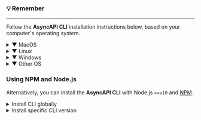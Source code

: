 ### 💡 Remember

---

Follow the **AsyncAPI CLI** installation instructions below, based on your computer's operating system.

<details>
<summary>▼ MacOS</summary>

- **Using `brew`**: You can install in MacOS via brew: `brew install asyncapi`.

- **Using `pkg`**: Each release of CLI produces a MacOS dedicated `pkg` file that enables you to install this CLI as MacOS application.

      ```shell
      # Download the latest release.
      curl -OL [https://github.com/asyncapi/cli/releases/latest/download/asyncapi.pkg](https://github.com/asyncapi/cli/releases/latest/download/asyncapi.pkg)

      # To download a specific release, your link should look similar to:
      # curl -OL [https://github.com/asyncapi/cli/releases/download/v0.13.0/asyncapi.pkg](https://github.com/asyncapi/cli/releases/download/v0.13.0/asyncapi.pkg)
      # All releases are listed in [https://github.com/asyncapi/cli/releases](https://github.com/asyncapi/cli/releases)

      # Install AsyncAPI CLI
      sudo installer -pkg asyncapi.pkg -target /
      ```

  </details>

<details>
<summary>▼ Linux</summary>

You can install in Linux via `dpkg`, a debian package manager:

```shell
curl -OL [https://github.com/asyncapi/cli/releases/latest/download/asyncapi.deb](https://github.com/asyncapi/cli/releases/latest/download/asyncapi.deb)
sudo dpkg -i asyncapi.deb
```

</details>

<details>
<summary>▼ Windows</summary>

For Windows, install the appropriate installer and follow the default installation steps to complete the installation process.

- For 64-bit, download [asyncapi.x64.exe](https://github.com/asyncapi/cli/releases/latest/download/asyncapi.x64.exe).
- For 32-bit, download [asyncapi.x86.exe](https://github.com/asyncapi/cli/releases/latest/download/asyncapi.x86.exe).

</details>

<details>
<summary>▼ Other OS</summary>

Read further [AsyncAPI CLI installation instructions for different operating systems](https://github.com/asyncapi/cli#installation).

</details>

### Using NPM and Node.js

Alternatively, you can install the **AsyncAPI CLI** with Node.js `>=v10` and [NPM](https://nodejs.org/en/download/package-manager/).

<details>
<summary>Install CLI globally</summary>

Install AsyncAPI CLI _globally_ with the following command:

```shell
npm install -g @asyncapi/cli
```

</details>

<details>
<summary>Install specific CLI version</summary>

To install a specific version of the AsyncAPI CLI, pass the `version` during installation:

```shell
npm install -g @asyncapi/cli@{version}
```

</details>
